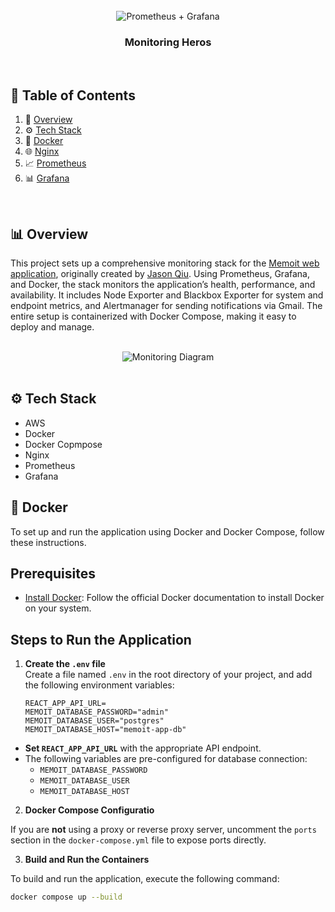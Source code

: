<div align="center">
  <br />
      <img src="https://memoit-images.s3.us-east-1.amazonaws.com/blog-prometheus%2Bgrafana.png" alt="Prometheus + Grafana">
  <br />

  <h3 align="center">Monitoring Heros</h3>
</div>

<br>

## 📑 <a name="table">Table of Contents</a>

1. 🤖 [Overview](#overview)
2. ⚙️ [Tech Stack](#tech-stack)
3. 🐳 [Docker](#docker)
4. 🌐 [Nginx](#nginx)
5. 📈 [Prometheus](#prometheus)
6. 📊 [Grafana](#grafana)

<br>

## <a name="overview">📊 Overview</a>

This project sets up a comprehensive monitoring stack for the [Memoit web application](https://github.com/jasonqiu212/memoit), originally created by [Jason Qiu](https://github.com/jasonqiu212). Using Prometheus, Grafana, and Docker, the stack monitors the application’s health, performance, and availability. It includes Node Exporter and Blackbox Exporter for system and endpoint metrics, and Alertmanager for sending notifications via Gmail. The entire setup is containerized with Docker Compose, making it easy to deploy and manage.

<div align="center">
  <br />
      <img src="https://memoit-images.s3.us-east-1.amazonaws.com/Monitoring+Stack.gif" alt="Monitoring Diagram">
  <br />
</div>

<br>

## <a name="tech-stack">⚙️ Tech Stack</a>

- AWS
- Docker
- Docker Copmpose
- Nginx
- Prometheus
- Grafana


## <a name="docker">🐳 Docker</a>

To set up and run the application using Docker and Docker Compose, follow these instructions.

## Prerequisites

- [Install Docker](https://docs.docker.com/engine/install/): Follow the official Docker documentation to install Docker on your system.

## Steps to Run the Application

1. **Create the `.env` file**  
   Create a file named `.env` in the root directory of your project, and add the following environment variables:

   ```plaintext
   REACT_APP_API_URL=
   MEMOIT_DATABASE_PASSWORD="admin"
   MEMOIT_DATABASE_USER="postgres"
   MEMOIT_DATABASE_HOST="memoit-app-db"  
- **Set `REACT_APP_API_URL`** with the appropriate API endpoint.
- The following variables are pre-configured for database connection:
  - `MEMOIT_DATABASE_PASSWORD`
  - `MEMOIT_DATABASE_USER`
  - `MEMOIT_DATABASE_HOST`

2. **Docker Compose Configuratio**

  If you are **not** using a proxy or reverse proxy server, uncomment the `ports` section in the `docker-compose.yml` file to expose ports directly.

3. **Build and Run the Containers**

  To build and run the application, execute the following command:

```bash
docker compose up --build

